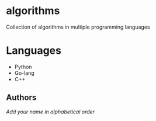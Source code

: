 # algorithms
Collection of algorithms in multiple programming languages

# Languages
- Python
- Go-lang
- C++

## Authors
  *Add your name in alphabetical order*

